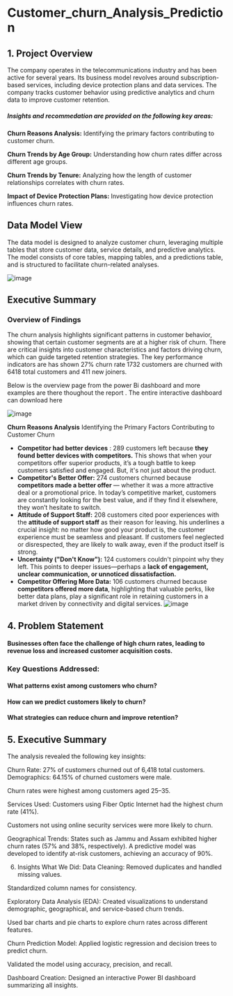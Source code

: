 # Customer_churn_Analysis_Prediction
## 1. Project Overview

The company operates in the telecommunications industry and has been active for several years. Its business model revolves around subscription-based services, including device protection plans and data services. The company tracks customer behavior using predictive analytics and churn data to improve customer retention.

##### Insights and recommedation are provided on the following key areas:

**Churn Reasons Analysis:**    Identifying the primary factors contributing to customer churn.

**Churn Trends by Age Group:**    Understanding how churn rates differ across different age groups.

**Churn Trends by Tenure:**    Analyzing how the length of customer relationships correlates with churn rates.

**Impact of Device Protection Plans:** Investigating how device protection influences churn rates.



##  Data Model View

The data model is designed to analyze customer churn, leveraging multiple tables that store customer data, service details, and predictive analytics. The model consists of core tables, mapping tables, and a predictions table, and is structured to facilitate churn-related analyses.

![image](https://github.com/user-attachments/assets/7a4f78d3-01aa-4f68-a89b-1858d240990f)

## Executive Summary
### Overview of Findings
The churn analysis  highlights significant patterns in customer behavior, showing that certain customer segments are at a higher risk of churn.
There are critical insights into customer characteristics and factors driving churn, which can guide targeted retention strategies.
The key performance indicators are has shown 27% churn rate  1732 customers are churned with 6418 total customers and 411 new joiners. 

Below is the overview page from the power Bi dashboard and more examples are there thoughout the report . The entire interactive dashboard can  download here

![image](https://github.com/user-attachments/assets/c960f8d0-f62a-443c-b97e-f1961c5fec32)

**Churn Reasons Analysis** Identifying the Primary Factors Contributing to Customer Churn

- **Competitor had better devices** :  289 customers left because **they found better devices with competitors.** This shows that when your competitors offer superior products, it’s a tough battle to keep customers satisfied and engaged. But, it's not just about the product.
- **Competitor's Better Offer:**  274 customers churned because **competitors made a better offer** — whether it was a more attractive deal or a promotional price. In today’s competitive market, customers are constantly looking for the best value, and if they find it elsewhere, they won’t hesitate to switch.
- **Attitude of Support Staff:**  208 customers cited poor experiences with the **attitude of support staff** as their reason for leaving.
  his underlines a crucial insight: no matter how good your product is, the customer experience must be seamless and pleasant. If customers feel neglected or disrespected, they are likely to walk away, even if the product itself is strong.
- **Uncertainty ("Don't Know"):**   124 customers couldn't pinpoint why they left. This points to deeper issues—perhaps a **lack of engagement, unclear communication, or unnoticed dissatisfaction.**
- **Competitor Offering More Data:** 106 customers churned because **competitors offered more data**, highlighting that valuable perks, like better data plans, play a significant role in retaining customers in a market driven by connectivity and digital services.
![image](https://github.com/user-attachments/assets/0a74391e-38b8-463e-bd15-b83a1bb00397)

  





## 4. Problem Statement
#### Businesses often face the challenge of high churn rates, leading to revenue loss and increased customer acquisition costs.

### Key Questions Addressed:
#### What patterns exist among customers who churn?
#### How can we predict customers likely to churn?
#### What strategies can reduce churn and improve retention?

## 5. Executive Summary
The analysis revealed the following key insights:

Churn Rate: 27% of customers churned out of 6,418 total customers.
Demographics:
64.15% of churned customers were male.

Churn rates were highest among customers aged 25–35.

Services Used:
Customers using Fiber Optic Internet had the highest churn rate (41%).

Customers not using online security services were more likely to churn.

Geographical Trends:
States such as Jammu and Assam exhibited higher churn rates (57% and 38%, respectively). A predictive model was developed to identify at-risk customers, achieving an accuracy of 90%.

6. Insights
What We Did:
Data Cleaning:
Removed duplicates and handled missing values.

Standardized column names for consistency.

Exploratory Data Analysis (EDA):
Created visualizations to understand demographic, geographical, and service-based churn trends.

Used bar charts and pie charts to explore churn rates across different features.

Churn Prediction Model:
Applied logistic regression and decision trees to predict churn.

Validated the model using accuracy, precision, and recall.

Dashboard Creation:
Designed an interactive Power BI dashboard summarizing all insights.
